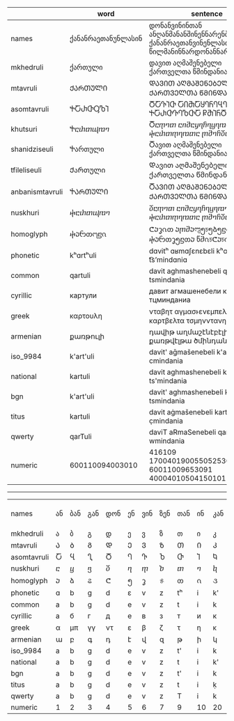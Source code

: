 
|               | word      | sentence                             |
|---------------|-----------|--------------------------------------|
|names|ქანანრაეთანუნლასინ|დონანვინინთან ანღანმანანშინენნარენბანენლასინ ქანანრაეთანვინენლასთანან წილმანინნარდონანნარინან|
|mkhedruli|ქართული|დავით აღმაშენებელი ქართველთა წმინდანია|
|mtavruli|ᲥᲐᲠᲗᲣᲚᲘ|ᲓᲐᲕᲘᲗ ᲐᲦᲛᲐᲨᲔᲜᲔᲑᲔᲚᲘ ᲥᲐᲠᲗᲕᲔᲚᲗᲐ ᲬᲛᲘᲜᲓᲐᲜᲘᲐ|
|asomtavruli|ႵႠႰႧႳႪႨ|ႣႠႥႨႧ ႠႶႫႠႸႤႬႤႡႤႪႨ ႵႠႰႧႥႤႪႧႠ ႼႫႨႬႣႠႬႨႠ|
|khutsuri|Ⴕⴀⴐⴇⴓⴊⴈ|Ⴃⴀⴅⴈⴇ ⴀⴖⴋⴀⴘⴄⴌⴄⴁⴄⴊⴈ ⴕⴀⴐⴇⴅⴄⴊⴇⴀ ⴜⴋⴈⴌⴃⴀⴌⴈⴀ|
|shanidziseuli|Ⴕართული|Ⴃავით აღმაშენებელი ქართველთა წმინდანია|
|tfileliseuli|Ქართული|Დავით აღმაშენებელი ქართველთა წმინდანია|
|anbanismtavruli|ႵᲐᲠᲗᲣᲚᲘ|ႣᲐᲕᲘᲗ ᲐᲦᲛᲐᲨᲔᲜᲔᲑᲔᲚᲘ ᲥᲐᲠᲗᲕᲔᲚᲗᲐ ᲬᲛᲘᲜᲓᲐᲜᲘᲐ|
|nuskhuri|ⴕⴀⴐⴇⴓⴊⴈ|ⴃⴀⴅⴈⴇ ⴀⴖⴋⴀⴘⴄⴌⴄⴁⴄⴊⴈ ⴕⴀⴐⴇⴅⴄⴊⴇⴀ ⴜⴋⴈⴌⴃⴀⴌⴈⴀ|
|homoglyph|ⴕⴢᦝᦎ᧗ⴝ‎ᦵ|ᕦⴢᧆ‎ᦵᦎ ⴢⴜⴋⴢ𑇤၅চ၅ձ၅ⴝ‎ᦵ ⴕⴢᦝᦎᧆ၅ⴝᦎⴢ წⴋ‎ᦵচᕦⴢচ‎ᦵⴢ|
|phonetic|kʰɑrtʰuli|dɑvitʰ ɑʁmɑʃɛnɛbɛli kʰɑrtʰvɛltʰɑ t͡sʼmindɑniɑ|
|common|qartuli|davit aghmashenebeli qartvelta tsmindania|
|cyrillic|картули|давит агмашенебели картвелта тцминданиа|
|greek|καρτουλη|νταβητ αγμασͱενεμπελη καρτβελτα τσμηνντανηα|
|armenian|քառթուլի|դավիթ աղմաշէնէբէլի քառթվէլթա ծմինդանիա|
|iso_9984|k'art'uli|davit' aḡmašenebeli k'art'velt'a cmindania|
|national|kartuli|davit aghmashenebeli kartvelta ts'mindania|
|bgn|k'art'uli|davit' aghmashenebeli k'art'velt'a tsmindania|
|titus|kartuli|davit aġmašenebeli kartvelta c̣mindania|
|qwerty|qarTuli|daviT aRmaSenebeli qarTvelTa wmindania|
|numeric|600110094003010|416109 17004019005505253010 60011009653091 40004010504150101|

___
|||||||||||||||||||||||||||||||||||||||||||||||||||||||||||||||
|-|-|-|-|-|-|-|-|-|-|-|-|-|-|-|-|-|-|-|-|-|-|-|-|-|-|-|-|-|-|-|-|-|-|-|-|-|-|-|-|-|-|-|-|-|-|-|-|-|-|-|-|-|-|-|-|-|-|-|-|-|-|
|names|ან|ბან|გან|დონ|ენ|ვინ|ზენ|თან|ინ|კან|ლას|მან|ნარ|ონ|პარ|ჟან|რაე|სან|ტარ|უნ|ფარ|ქან|ღან|ყარ|შინ|ჩინ|ცან|ძილ|წილ|ჭარ|ხან|ჯან|ჰაე|ეჲ|ჲე|ჳე|ჴარ|ჰოე|ჶი|ჷნ|ჸინ|გან ამოტრიალებული|აინ ამოტრიალებული|გამყოფი|ნარ მოდიფიკატორი|აენ|სიმაგრის ნიშანი|ლაბიალიზაციის ნიშანი|ა-უმლაუტი|ა-მაკრონი|ა-მაკრონ-უმლაუტი|ე-მაკრონი|ი-მაკრონი|ო-უმლაუტი|ო-მაკრონი|ო-მაკრონ-უმლაუტი|უ-უმლაუტი|უ-მაკრონი|უ-მაკრონ-უმლაუტი|უ-ბრჯგუ|ჷნ-მაკრონი|
|mkhedruli|ა|ბ|გ|დ|ე|ვ|ზ|თ|ი|კ|ლ|მ|ნ|ო|პ|ჟ|რ|ს|ტ|უ|ფ|ქ|ღ|ყ|შ|ჩ|ც|ძ|წ|ჭ|ხ|ჯ|ჰ|ჱ|ჲ|ჳ|ჴ|ჵ|ჶ|ჷ|ჸ|ჹ|ჺ|჻|ჼ|ჽ|ჾ|ჿ|ა̈|ა̄|ა̄̈|ე̄|ი̄|ო̈|ო̄|ო̄̈|უ̈|უ̄|უ̄̈|უ̂|ჷ̄|
|mtavruli|Ა|Ბ|Გ|Დ|Ე|Ვ|Ზ|Თ|Ი|Კ|Ლ|Მ|Ნ|Ო|Პ|Ჟ|Რ|Ს|Ტ|Უ|Ფ|Ქ|Ღ|Ყ|Შ|Ჩ|Ც|Ძ|Წ|Ჭ|Ხ|Ჯ|Ჰ|Ჱ|Ჲ|Ჳ|Ჴ|Ჵ|Ჶ|Ჷ|Ჸ|Ჹ|Ჺ|||Ჽ|Ჾ|Ჿ||||||||||||||
|asomtavruli|Ⴀ|Ⴁ|Ⴂ|Ⴃ|Ⴄ|Ⴅ|Ⴆ|Ⴇ|Ⴈ|Ⴉ|Ⴊ|Ⴋ|Ⴌ|Ⴍ|Ⴎ|Ⴏ|Ⴐ|Ⴑ|Ⴒ|Ⴓ|Ⴔ|Ⴕ|Ⴖ|Ⴗ|Ⴘ|Ⴙ|Ⴚ|Ⴛ|Ⴜ|Ⴝ|Ⴞ|Ⴟ|Ⴠ|Ⴡ|Ⴢ|Ⴣ|Ⴤ|Ⴥ||||||||||||||||||||||||
|nuskhuri|ⴀ|ⴁ|ⴂ|ⴃ|ⴄ|ⴅ|ⴆ|ⴇ|ⴈ|ⴉ|ⴊ|ⴋ|ⴌ|ⴍ|ⴎ|ⴏ|ⴐ|ⴑ|ⴒ|ⴓ|ⴔ|ⴕ|ⴖ|ⴗ|ⴘ|ⴙ|ⴚ|ⴛ|ⴜ|ⴝ|ⴞ|ⴟ|ⴠ|ⴡ|ⴢ|ⴣ|ⴤ|ⴥ||||||||||||||||||||||||
|homoglyph|ⴢ|ձ|ଌ|ᕦ|၅|ᧆ|୫|ᦎ|‎ᦵ|૩|ⴝ|ⴋ|চ|ᦂ|Ჴ|ળ|ᦝ|ᒑ|கு|᧗|ᦀ|ⴕ|ⴜ|ᧇ|𑇤|ⴌ|ઉ|ᑻ|წ|ჭ|ᕹ|ⴟ|Ჱ|||||||||||||||||||||||||||||
|phonetic|ɑ|b|g|d|ɛ|v|z|tʰ|i|k'|l|m|n|ɔ|p'|ʒ|r|s|t'|u|pʰ|kʰ|ʁ|q'|ʃ|t͡ʃ|t͡s|d͡z|t͡sʼ|t͡ʃʼ|χ|d͡ʒ|h|eɪ|j|w|qʰ|oː|f|ə|ʔ|ɢ|ʕ||◌̃|ə||||||||||||||||
|common|a|b|g|d|e|v|z|t|i|k|l|m|n|o|p|zh|r|s|t|u|f|q|gh|y|sh|ch|c|dz|ts|tch|x|j|h|e|i|ui|x|hoi|f|oa|h|gh|rgh|||oa||||||||||||||||
|cyrillic|а|б|г|д|е|в|з|т|и|к|л|м|н|о|п|ж|р|с|т|у|ф|к|г|к|ш|ч|ц|дз|тц|тч|х|дж|х|е|й|уй|х|хо|ф|оа|х|г|рг|||оа||||||||||||||||
|greek|α|μπ|γγ|ντ|ε|β|ζ|τ|η|κ|λ|μ|ν|ο|π|ζͱ|ρ|σ|τ|ου|ψ|κ|γ|κͱ|σͱ|τσ|τσ|δζ|τσ|τσͱ|γχ|τζ|ͱ|ε|ι|υι|κχ|ͱοι|φ|οα|ͱ|γ|ργ|||οα||||||||||||||||
|armenian|ա|բ|գ|դ|է|վ|զ|թ|ի|կ|լ|մ|ն|օ|պ|ժ|ռ|ս|տ|ու|փ|ք|ղ|կհ|շ|չ|ց|ձ|ծ|ճ|խ|ջ|հ|է|ի|ուի|խ|հօի|ֆ|ը|հ|ղ|ռղ|||ը||||||||||||||||
|iso_9984|a|b|g|d|e|v|z|t'|i|k|l|m|n|o|p|ž|r|s|t|u|p'|k'|ḡ|q|š|č'|c'|j|c|č|x|ǰ|h|ē|y|w|ẖ'|ō|f|||||||||||||||||||||||
|national|a|b|g|d|e|v|z|t|i|k'|l|m|n|o|p'|zh|r|s|t'|u|p|k|gh|q'|sh|ch|ts|dz|ts'|ch'|kh|j|h|||||||||||||||||||||||||||||
|bgn|a|b|g|d|e|v|z|t'|i|k|l|m|n|o|p|zh|r|s|t|u|p'|k'|gh|q|sh|ch'|ts'|dz|ts|ch|kh|j|h|ey|j||q'|||||||||||||||||||||||||
|titus|a|b|g|d|e|v|z|t|i|ḳ|l|m|n|o|ṗ|ž|r|s|ṭ|u|p|k|ġ|q̇|š|č|c|ӡ|c̣|č̣|x|ǯ|h|ē|y|w|q|ō||||||||||||||||||||||||
|qwerty|a|b|g|d|e|v|z|T|i|k|l|m|n|o|p|J|r|s|t|u|f|q|R|y|S|C|c|Z|w|W|x|j|h|E|I|V|X|H|F|D|Y|G|L|>|N|<|{|}||||||||||||||
|numeric|1|2|3|4|5|6|7|9|10|20|30|40|50|70|80|90|100|200|300|400|500|600|700|800|900|1000|2000|3000|4000|5000|6000|8000|9000|8|60|400|7000|10000||||||||||||||||||||||||
